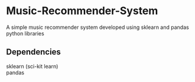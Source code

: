 # Music-Recommender-System
A simple music recommender system developed using sklearn and pandas python libraries

## Dependencies
sklearn (sci-kit learn)  
pandas

